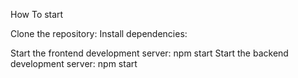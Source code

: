 
How To start 

Clone the repository:
 Install dependencies:

Start the frontend development server: npm start
Start the backend development server: npm start

